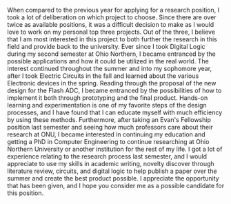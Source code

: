 When compared to the previous year for applying for a research position, I took a lot of deliberation on which project to choose. Since there are over twice as available positions, it was a difficult decision to make as I would love to work on my personal top three projects. Out of the three, I believe that I am most interested in this project to both further the research in this field and provide back to the university. Ever since I took Digital Logic during my second semester at Ohio Northern, I became entranced by the possible applications and how it could be utilized in the real world. The interest continued throughout the summer and into my sophomore year, after I took Electric Circuits in the fall and learned about the various Electronic devices in the spring. Reading through the proposal of the new design for the Flash ADC, I became entranced by the possibilities of how to implement it both through prototyping and the final product. Hands-on learning and experimentation is one of my favorite steps of the design processes, and I have found that I can educate myself with much efficiency by using these methods. Furthermore, after taking an Evan's Fellowship position last semester and seeing how much professors care about their research at ONU, I became interested in continuing my education and getting a PhD in Computer Engineering to continue researching at Ohio Northern University or another institution for the rest of my life. I got a lot of experience relating to the research process last semester, and I would appreciate to use my skills in academic writing, novelty discover through literature review, circuits, and digital logic to help publish a paper over the summer and create the best product possible. I appreciate the opportunity that has been given, and I hope you consider me as a possible candidate for this position.